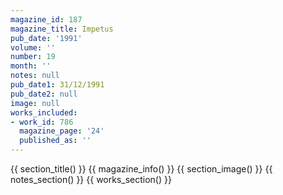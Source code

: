 ```yaml
---
magazine_id: 187
magazine_title: Impetus
pub_date: '1991'
volume: ''
number: 19
month: ''
notes: null
pub_date1: 31/12/1991
pub_date2: null
image: null
works_included:
- work_id: 786
  magazine_page: '24'
  published_as: ''
---
```


{{ section_title() }}
{{ magazine_info() }}
{{ section_image() }}
{{ notes_section() }}
{{ works_section() }}
